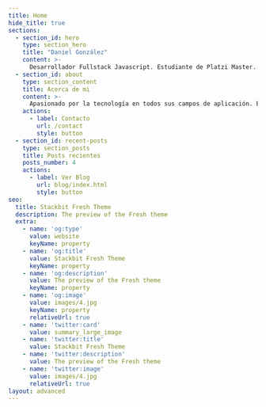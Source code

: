 ```yaml
---
title: Home
hide_title: true
sections:
  - section_id: hero
    type: section_hero
    title: "Daniel González"
    content: >-
      Desarrollador Fullstack Javascript. Estudiante de Platzi Master. Entusiasta de la ciencia de datos, el mercadeo y la productividad.
  - section_id: about
    type: section_content
    title: Acerca de mi
    content: >-
      Apasionado por la tecnología en todos sus campos de aplicación. En los últimos años me he dedicado a estudiar las ciencias de la computación y el desarrollo de software con lenguajes como Python, PHP y Javascript. Actualmente me encuentro desarrollando integraciones para automatizar procesos en mercadeo y en productividad.
    actions:
      - label: Contacto
        url: /contact
        style: button
  - section_id: recent-posts
    type: section_posts
    title: Posts recientes
    posts_number: 4
    actions:
      - label: Ver Blog
        url: blog/index.html
        style: button
seo:
  title: Stackbit Fresh Theme
  description: The preview of the Fresh theme
  extra:
    - name: 'og:type'
      value: website
      keyName: property
    - name: 'og:title'
      value: Stackbit Fresh Theme
      keyName: property
    - name: 'og:description'
      value: The preview of the Fresh theme
      keyName: property
    - name: 'og:image'
      value: images/4.jpg
      keyName: property
      relativeUrl: true
    - name: 'twitter:card'
      value: summary_large_image
    - name: 'twitter:title'
      value: Stackbit Fresh Theme
    - name: 'twitter:description'
      value: The preview of the Fresh theme
    - name: 'twitter:image'
      value: images/4.jpg
      relativeUrl: true
layout: advanced
---
```


